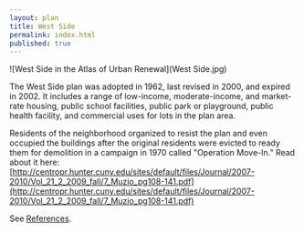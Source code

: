 ```yaml
---
layout: plan
title: West Side
permalink: index.html
published: true
---
```


![West Side in the Atlas of Urban Renewal](West Side.jpg)

The West Side plan was adopted in 1962, last revised in 2000, and expired in 2002. It includes a range of low-income, moderate-income, and market-rate housing, public school facilities, public park or playground, public health facility, and commercial uses for lots in the plan area.

Residents of the neighborhood organized to resist the plan and even occupied the buildings after the original residents were evicted to ready them for demolition in a campaign in 1970 called "Operation Move-In." Read about it here: [http://centropr.hunter.cuny.edu/sites/default/files/Journal/2007-2010/Vol_21_2_2009_fall/7_Muzio_pg108-141.pdf](http://centropr.hunter.cuny.edu/sites/default/files/Journal/2007-2010/Vol_21_2_2009_fall/7_Muzio_pg108-141.pdf)

See [References](http://www.urbanreviewer.org/#page=references.html).
